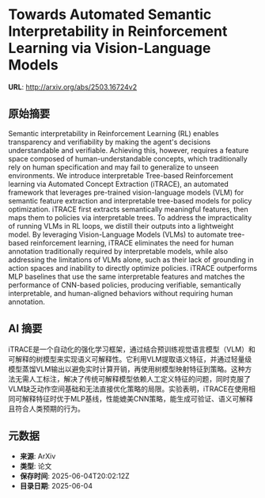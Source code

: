 # Towards Automated Semantic Interpretability in Reinforcement Learning via Vision-Language Models

**URL**: http://arxiv.org/abs/2503.16724v2

## 原始摘要

Semantic interpretability in Reinforcement Learning (RL) enables transparency
and verifiability by making the agent's decisions understandable and
verifiable. Achieving this, however, requires a feature space composed of
human-understandable concepts, which traditionally rely on human specification
and may fail to generalize to unseen environments. We introduce interpretable
Tree-based Reinforcement learning via Automated Concept Extraction (iTRACE), an
automated framework that leverages pre-trained vision-language models (VLM) for
semantic feature extraction and interpretable tree-based models for policy
optimization. iTRACE first extracts semantically meaningful features, then maps
them to policies via interpretable trees. To address the impracticality of
running VLMs in RL loops, we distill their outputs into a lightweight model. By
leveraging Vision-Language Models (VLMs) to automate tree-based reinforcement
learning, iTRACE eliminates the need for human annotation traditionally
required by interpretable models, while also addressing the limitations of VLMs
alone, such as their lack of grounding in action spaces and inability to
directly optimize policies. iTRACE outperforms MLP baselines that use the same
interpretable features and matches the performance of CNN-based policies,
producing verifiable, semantically interpretable, and human-aligned behaviors
without requiring human annotation.


## AI 摘要

iTRACE是一个自动化的强化学习框架，通过结合预训练视觉语言模型（VLM）和可解释的树模型来实现语义可解释性。它利用VLM提取语义特征，并通过轻量级模型蒸馏VLM输出以避免实时计算开销，再使用树模型映射特征到策略。这种方法无需人工标注，解决了传统可解释模型依赖人工定义特征的问题，同时克服了VLM缺乏动作空间基础和无法直接优化策略的局限。实验表明，iTRACE在使用相同可解释特征时优于MLP基线，性能媲美CNN策略，能生成可验证、语义可解释且符合人类预期的行为。

## 元数据

- **来源**: ArXiv
- **类型**: 论文
- **保存时间**: 2025-06-04T20:02:12Z
- **目录日期**: 2025-06-04
